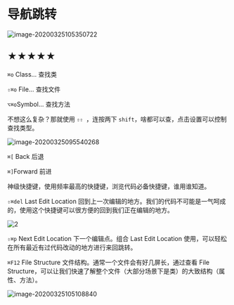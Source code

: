 # 导航跳转

![image-20200325105350722](https://tva1.sinaimg.cn/large/00831rSTly1gd5ziulnfpj305d0dojtr.jpg)

## ★★★★★ 

`⌘o` Class... 查找类

`⇧⌘o` File... 查找文件

`⌥⌘o`Symbol... 查找方法

不想这么复杂？那就使用 `⇧⇧	`，连按两下 `shift`，啥都可以查，点击设置可以控制查找类型。

![image-20200325095540268](https://tva1.sinaimg.cn/large/00831rSTly1gd5xuc1cxnj30g507smzf.jpg)





`⌘[` Back 后退

`⌘]`Forward 前进

神级快捷键，使用频率最高的快捷键，浏览代码必备快捷键，谁用谁知道。



`⇧⌘del` Last Edit Location 回到上一次编辑的地方。我们的代码不可能是一气呵成的，使用这个快捷键可以很方便的回到我们正在编辑的地方。

![2](https://tva1.sinaimg.cn/large/00831rSTly1gd5yxz5zflg30w40i9nml.gif)



`⇧⌘p` Next Edit Location 下一个编辑点。组合 Last Edit Location 使用，可以轻松在所有最近有过代码改动的地方进行来回跳转。



`⌘F12` File Structure 文件结构。通常一个文件会有好几屏长，通过查看 File Structure，可以让我们快速了解整个文件（大部分场景下是类）的大致结构（属性、方法）。

![image-20200325105108840](https://tva1.sinaimg.cn/large/00831rSTly1gd5zg21df3j30dw0liwk4.jpg)

